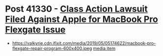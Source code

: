 # Post 41330 - [Class Action Lawsuit Filed Against Apple for MacBook Pro Flexgate Issue](https://www.ifixit.com/News/41330/class-action-lawsuit-filed-against-apple-for-macbook-pro-flexgate-issue)

- https://valkyrie.cdn.ifixit.com/media/2019/05/05174622/macbook-pro-flexgate-repair-program-600x400.jpeg [media item](media-27381.md)